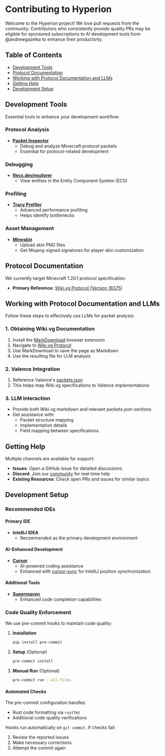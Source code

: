 # Contributing to Hyperion

Welcome to the Hyperion project! We love pull requests from the community. Contributors who consistently provide quality PRs may be eligible for sponsored subscriptions to AI development tools from @andrewgazelka to enhance their productivity.

## Table of Contents
- [Development Tools](#development-tools)
- [Protocol Documentation](#protocol-documentation)
- [Working with Protocol Documentation and LLMs](#working-with-protocol-documentation-and-llms)
- [Getting Help](#getting-help)
- [Development Setup](#development-setup)

## Development Tools

Essential tools to enhance your development workflow:

### Protocol Analysis
- **[Packet Inspector](https://github.com/valence-rs/valence/tree/main/tools/packet_inspector)**
  - Debug and analyze Minecraft protocol packets
  - Essential for protocol-related development

### Debugging
- **[flecs.dev/explorer](https://flecs.dev/explorer)**
  - View entities in the Entity Component System (ECS)

### Profiling
- **[Tracy Profiler](https://github.com/wolfpld/tracy)**
  - Advanced performance profiling
  - Helps identify bottlenecks

### Asset Management
- **[Mineskin](https://mineskin.org/)**
  - Upload skin PNG files
  - Get Mojang-signed signatures for player skin customization

## Protocol Documentation

We currently target Minecraft 1.20.1 protocol specification:

- **Primary Reference**: [Wiki.vg Protocol (Version 18375)](https://wiki.vg/index.php?title=Protocol&oldid=18375)

## Working with Protocol Documentation and LLMs

Follow these steps to effectively use LLMs for packet analysis:

### 1. Obtaining Wiki.vg Documentation
1. Install the [MarkDownload](https://chromewebstore.google.com/detail/markdownload-markdown-web/pcmpcfapbekmbjjkdalcgopdkipoggdi) browser extension
2. Navigate to [Wiki.vg Protocol](https://wiki.vg/index.php?title=Protocol&oldid=18375)
3. Use MarkDownload to save the page as Markdown
4. Use the resulting file for LLM analysis

### 2. Valence Integration
1. Reference Valence's [packets.json](https://github.com/valence-rs/valence/blob/8f3f84d557dacddd7faddb2ad724185ecee2e482/tools/packet_inspector/extracted/packets.json)
2. This helps map Wiki.vg specifications to Valence implementations

### 3. LLM Interaction
- Provide both Wiki.vg markdown and relevant packets.json sections
- Get assistance with:
  - Packet structure mapping
  - Implementation details
  - Field mapping between specifications

## Getting Help

Multiple channels are available for support:

- **Issues**: Open a GitHub issue for detailed discussions
- **Discord**: Join our [community](https://discord.gg/PBfDtj5Wb) for real-time help
- **Existing Resources**: Check open PRs and issues for similar topics

## Development Setup

### Recommended IDEs

#### Primary IDE
- **IntelliJ IDEA**
  - Recommended as the primary development environment

#### AI-Enhanced Development
- **[Cursor](https://cursor.com)**
  - AI-powered coding assistance
  - Enhanced with [cursor-sync](https://github.com/andrewgazelka/cursor-sync) for IntelliJ position synchronization

#### Additional Tools
- **[Supermaven](https://www.supermaven.com)**
  - Enhanced code completion capabilities

### Code Quality Enforcement

We use pre-commit hooks to maintain code quality:

1. **Installation**
   ```bash
   pip install pre-commit
   ```

2. **Setup** (Optional)
   ```bash
   pre-commit install
   ```

3. **Manual Run** (Optional)
   ```bash
   pre-commit run --all-files
   ```

#### Automated Checks
The pre-commit configuration handles:
- Rust code formatting via `rustfmt`
- Additional code quality verifications

Hooks run automatically on `git commit`. If checks fail:
1. Review the reported issues
2. Make necessary corrections
3. Attempt the commit again
